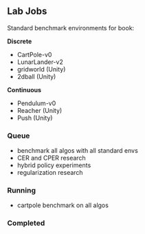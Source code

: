 ## Lab Jobs

Standard benchmark environments for book:

**Discrete**
- CartPole-v0
- LunarLander-v2
- gridworld (Unity)
- 2dball (Unity)

**Continuous**
- Pendulum-v0
- Reacher (Unity)
- Push (Unity)

### Queue

- benchmark all algos with all standard envs
- CER and CPER research
- hybrid policy experiments
- regularization research

### Running

- cartpole benchmark on all algos

### Completed